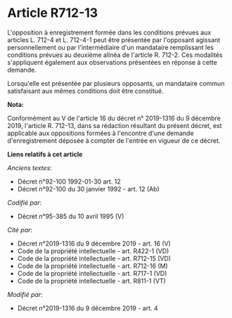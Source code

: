 # Article R712-13

L'opposition à enregistrement formée dans les conditions prévues aux articles L. 712-4 et L. 712-4-1 peut être présentée par
l'opposant agissant personnellement ou par l'intermédiaire d'un mandataire remplissant les conditions prévues au deuxième
alinéa de l'article R. 712-2. Ces modalités s'appliquent également aux observations présentées en réponse à cette demande.

Lorsqu'elle est présentée par plusieurs opposants, un mandataire commun satisfaisant aux mêmes conditions doit être
constitué.

**Nota:**

Conformément au V de l'article 16 du décret n° 2019-1316 du 9 décembre 2019, l'article R. 712-13, dans sa rédaction résultant
du présent décret, est applicable aux oppositions formées à l'encontre d'une demande d'enregistrement déposée à compter de
l'entrée en vigueur de ce décret.

**Liens relatifs à cet article**

_Anciens textes_:

  - Décret n°92-100 1992-01-30 art. 12
  - Décret n°92-100 du 30 janvier 1992 - art. 12 (Ab)

_Codifié par_:

  - Décret n°95-385 du 10 avril 1995 (V)

_Cité par_:

  - Décret n°2019-1316 du 9 décembre 2019 - art. 16 (V)
  - Code de la propriété intellectuelle - art. R422-1 (VD)
  - Code de la propriété intellectuelle - art. R712-15 (VD)
  - Code de la propriété intellectuelle - art. R712-16 (M)
  - Code de la propriété intellectuelle - art. R717-1 (VD)
  - Code de la propriété intellectuelle - art. R811-1 (VT)

_Modifié par_:

  - Décret n°2019-1316 du 9 décembre 2019 - art. 4
